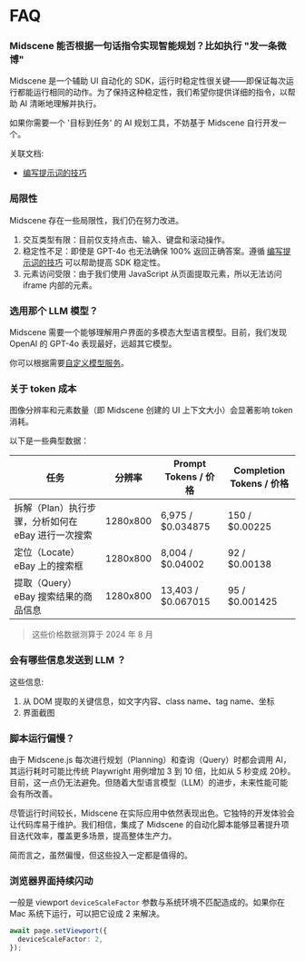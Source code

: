 # FAQ

### Midscene 能否根据一句话指令实现智能规划？比如执行 "发一条微博"

Midscene 是一个辅助 UI 自动化的 SDK，运行时稳定性很关键——即保证每次运行都能运行相同的动作。为了保持这种稳定性，我们希望你提供详细的指令，以帮助 AI 清晰地理解并执行。

如果你需要一个 '目标到任务' 的 AI 规划工具，不妨基于 Midscene 自行开发一个。

关联文档:
* [编写提示词的技巧](./prompting-tips)

### 局限性

Midscene 存在一些局限性，我们仍在努力改进。

1. 交互类型有限：目前仅支持点击、输入、键盘和滚动操作。
2. 稳定性不足：即使是 GPT-4o 也无法确保 100% 返回正确答案。遵循 [编写提示词的技巧](./prompting-tips) 可以帮助提高 SDK 稳定性。
3. 元素访问受限：由于我们使用 JavaScript 从页面提取元素，所以无法访问 iframe 内部的元素。

### 选用那个 LLM 模型？

Midscene 需要一个能够理解用户界面的多模态大型语言模型。目前，我们发现 OpenAI 的 GPT-4o 表现最好，远超其它模型。

你可以根据需要[自定义模型服务](../usage/model-vendor.html)。

### 关于 token 成本

图像分辨率和元素数量（即 Midscene 创建的 UI 上下文大小）会显著影响 token 消耗。

以下是一些典型数据：

|任务 | 分辨率 | Prompt Tokens / 价格 | Completion Tokens / 价格 |
|-----|------------|--------------|---------------|
|拆解（Plan）执行步骤，分析如何在 eBay 进行一次搜索| 1280x800| 6,975 / $0.034875 |150 / $0.00225|
|定位（Locate）eBay 上的搜索框| 1280x800 | 8,004 / $0.04002 | 92 / $0.00138 |
|提取（Query）eBay 搜索结果的商品信息| 1280x800| 13,403 / $0.067015 | 95 / $0.001425 |

> 这些价格数据测算于 2024 年 8 月

### 会有哪些信息发送到 LLM ？

这些信息: 
1. 从 DOM 提取的关键信息，如文字内容、class name、tag name、坐标
2. 界面截图

### 脚本运行偏慢？

由于 Midscene.js 每次进行规划（Planning）和查询（Query）时都会调用 AI，其运行耗时可能比传统 Playwright 用例增加 3 到 10 倍，比如从 5 秒变成 20秒。目前，这一点仍无法避免。但随着大型语言模型（LLM）的进步，未来性能可能会有所改善。

尽管运行时间较长，Midscene 在实际应用中依然表现出色。它独特的开发体验会让代码库易于维护。我们相信，集成了 Midscene 的自动化脚本能够显著提升项目迭代效率，覆盖更多场景，提高整体生产力。

简而言之，虽然偏慢，但这些投入一定都是值得的。

### 浏览器界面持续闪动

一般是 viewport `deviceScaleFactor` 参数与系统环境不匹配造成的。如果你在 Mac 系统下运行，可以把它设成 2 来解决。

```typescript
await page.setViewport({
  deviceScaleFactor: 2,
});
```